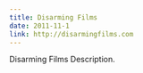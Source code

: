 ```yaml
---
title: Disarming Films
date: 2011-11-1
link: http://disarmingfilms.com
---
```


Disarming Films Description.
